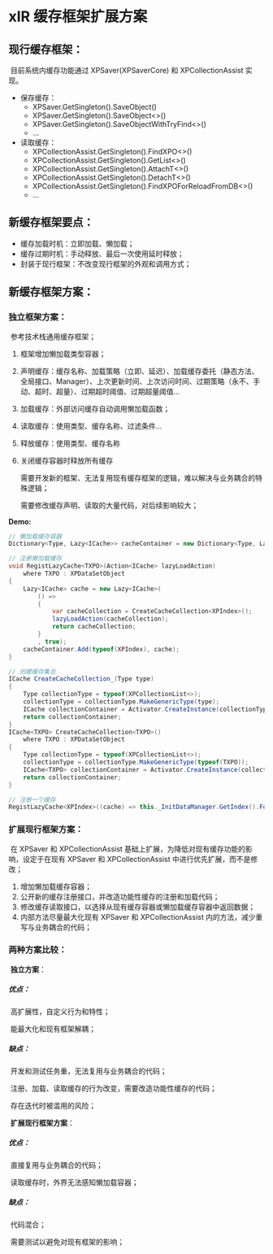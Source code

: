 # xIR 缓存框架扩展方案

## 现行缓存框架：

​	目前系统内缓存功能通过 XPSaver(XPSaverCore) 和 XPCollectionAssist 实现。

- 保存缓存：
  - XPSaver.GetSingleton().SaveObject()
  - XPSaver.GetSingleton().SaveObject<>()
  - XPSaver.GetSingleton().SaveObjectWithTryFind<>()
  - ...
- 读取缓存：
  - XPCollectionAssist.GetSingleton().FindXPO<>()
  - XPCollectionAssist.GetSingleton().GetList<>()
  - XPCollectionAssist.GetSingleton().AttachT<>()
  - XPCollectionAssist.GetSingleton().DetachT<>()
  - XPCollectionAssist.GetSingleton().FindXPOForReloadFromDB<>()
  - ...



## 新缓存框架要点：

- 缓存加载时机：立即加载、懒加载；
- 缓存过期时机：手动释放、最后一次使用延时释放；
- 封装于现行框架：不改变现行框架的外观和调用方式；

## 新缓存框架方案：

### 独立框架方案：

​	参考技术栈通用缓存框架；

1. 框架增加懒加载类型容器；

2. 声明缓存：缓存名称、加载策略（立即、延迟）、加载缓存委托（静态方法、全局接口、Manager）、上次更新时间、上次访问时间、过期策略（永不、手动、超时、超量）、过期超时阈值、过期超量阈值...

3. 加载缓存：外部访问缓存自动调用懒加载函数；

4. 读取缓存：使用类型、缓存名称、过滤条件...

5. 释放缓存：使用类型、缓存名称

6. 关闭缓存容器时释放所有缓存

   需要开发新的框架、无法复用现有缓存框架的逻辑，难以解决与业务耦合的特殊逻辑；

   需要修改缓存声明、读取的大量代码，对后续影响较大；

**Demo:**

```csharp
// 懒加载缓存容器
Dictionary<Type, Lazy<ICache>> cacheContainer = new Dictionary<Type, Lazy<ICache>>();

// 注册懒加载缓存
void RegistLazyCache<TXPO>(Action<ICache> lazyLoadAction)
    where TXPO : XPDataSetObject
{
    Lazy<ICache> cache = new Lazy<ICache>(
        () =>
        {
            var cacheCollection = CreateCacheCollection<XPIndex>();
            lazyLoadAction(cacheCollection);
            return cacheCollection;
        }
        , true);
    cacheContainer.Add(typeof(XPIndex), cache);
}

// 创建缓存集合
ICache CreateCacheCollection_(Type type)
{
    Type collectionType = typeof(XPCollectionList<>);
    collectionType = collectionType.MakeGenericType(type);
    ICache collectionContainer = Activator.CreateInstance(collectionType) as ICache;
    return collectionContainer;
}
ICache<TXPO> CreateCacheCollection<TXPO>()
    where TXPO : XPDataSetObject
{
    Type collectionType = typeof(XPCollectionList<>);
    collectionType = collectionType.MakeGenericType(typeof(TXPO));
    ICache<TXPO> collectionContainer = Activator.CreateInstance(collectionType) as ICache<TXPO>;
    return collectionContainer;
}

// 注册一个缓存
RegistLazyCache<XPIndex>((cache) => this._InitDataManager.GetIndex().ForEach(xpo => cache.Save(xpo)));
```
### 扩展现行框架方案：

​	在 XPSaver 和 XPCollectionAssist 基础上扩展，为降低对现有缓存功能的影响，设定于在现有 XPSaver 和 XPCollectionAssist 中进行优先扩展，而不是修改；

1. 增加懒加载缓存容器；
2. 公开新的缓存注册接口，并改造功能性缓存的注册和加载代码；
3. 修改缓存读取接口，以选择从现有缓存容器或懒加载缓存容器中返回数据；
4. 内部方法尽量最大化现有 XPSaver 和 XPCollectionAssist 内的方法，减少重写与业务耦合的代码；

### 两种方案比较：

​	**独立方案**：

##### 		优点：

​			高扩展性，自定义行为和特性；

​			能最大化和现有框架解耦；

##### 		缺点：

​			开发和测试任务重，无法复用与业务耦合的代码；

​			注册、加载、读取缓存的行为改变，需要改造功能性缓存的代码；

​			存在迭代时被滥用的风险；

​	**扩展现行框架方案**：

##### 		优点：

​			直接复用与业务耦合的代码；

​			读取缓存时，外界无法感知懒加载容器；

##### 		缺点：

​			代码混合；

​			需要测试以避免对现有框架的影响；